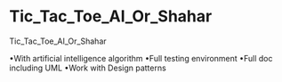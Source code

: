 # Tic_Tac_Toe_AI_Or_Shahar
Tic_Tac_Toe_AI_Or_Shahar




•With artificial intelligence algorithm
•Full testing environment
•Full doc including UML
•Work with Design patterns

